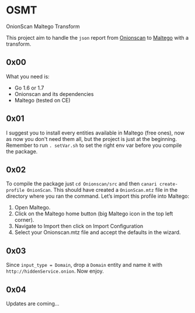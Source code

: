 # OSMT
OnionScan Maltego Transform

This project aim to handle the `json` report from [Onionscan](https://github.com/s-rah/onionscan) to [Maltego](https://www.paterva.com/web7/buy/maltego-clients/maltego-ce.php) with a transform.

## 0x00
What you need is:
* Go 1.6 or 1.7
* Onionscan and its dependencies
* Maltego (tested on CE)

## 0x01
I suggest you to install every entities available in Maltego (free ones), now as now you don't need them all, but the project is just at the beginning. Remember to run `. setVar.sh` to set the right env var before you compile the package.

## 0x02
To compile the package just `cd Onionscan/src` and then `canari create-profile OnionScan`. This should have created a `OnionScan.mtz` file in the directory where you ran the command. Let’s import this profile into Maltego:

1. Open Maltego.
2. Click on the Maltego home button (big Maltego icon in the top left corner).
3. Navigate to Import then click on Import Configuration
4. Select your Onionscan.mtz file and accept the defaults in the wizard.

## 0x03
Since `input_type = Domain`, drop a `Domain` entity and name it with `http://hiddenService.onion`.
Now enjoy.

## 0x04
Updates are coming...
